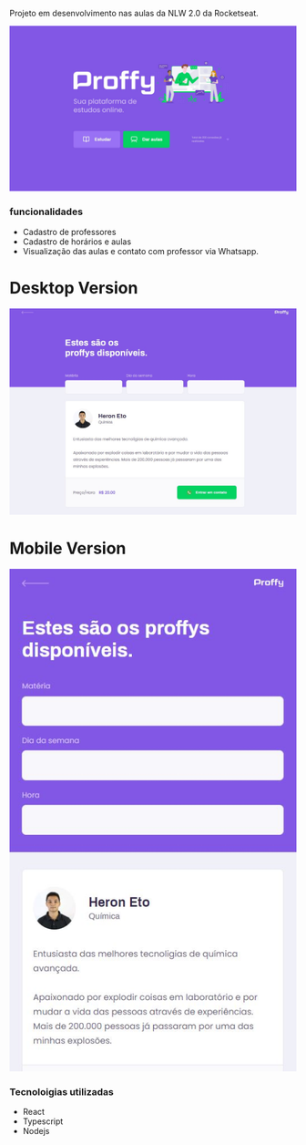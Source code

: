 Projeto em desenvolvimento nas aulas da NLW 2.0 da Rocketseat.

<img src="./readmeimage.jpg" alt="landingPage">

### funcionalidades
- Cadastro de professores
- Cadastro de horários e aulas
- Visualização das aulas e contato com professor via Whatsapp.

# Desktop Version
<img src="./readmeimage2.jpg" alt="TecherList">

# Mobile Version
<img src="./readmeimage3.jpg" alt="TecherListMobile">


### Tecnoloigias utilizadas
- React
- Typescript
- Nodejs

